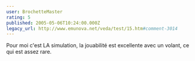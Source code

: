 ```yaml
---
user: BrochetteMaster
rating: 5
published: 2005-05-06T10:24:00.000Z
legacy_url: http://www.emunova.net/veda/test/15.htm#comment-3014
---
```

Pour moi c'est LA simulation, la jouabilité est excellente avec un volant, ce qui est assez rare.
